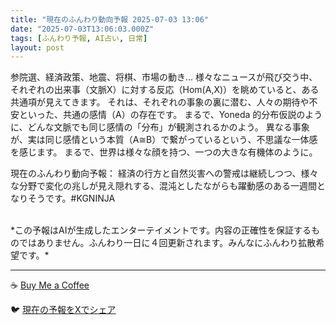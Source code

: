 ```yaml
---
title: "現在のふんわり動向予報 2025-07-03 13:06"
date: "2025-07-03T13:06:03.000Z"
tags: [ふんわり予報, AI占い, 日常]
layout: post
---
```


参院選、経済政策、地震、将棋、市場の動き…  様々なニュースが飛び交う中、それぞれの出来事（文脈X）に対する反応（Hom(A,X)）を眺めていると、ある共通項が見えてきます。  それは、それぞれの事象の裏に潜む、人々の期待や不安といった、共通の感情（A）の存在です。  まるで、Yoneda 的分布仮説のように、どんな文脈でも同じ感情の「分布」が観測されるかのよう。  異なる事象が、実は同じ感情という本質（A≅B）で繋がっているという、不思議な一体感を感じます。  まるで、世界は様々な顔を持つ、一つの大きな有機体のように。


現在のふんわり動向予報：
経済の行方と自然災害への警戒は継続しつつ、様々な分野で変化の兆しが見え隠れする、混沌としたながらも躍動感のある一週間となりそうです。#KGNINJA

<br>
*この予報はAIが生成したエンターテイメントです。内容の正確性を保証するものではありません。ふんわり一日に４回更新されます。みんなにふんわり拡散希望です。*

---
☕️ [Buy Me a Coffee](https://www.buymeacoffee.com/kgninja)

🐦 [現在の予報をXでシェア](https://twitter.com/intent/tweet?text=%E7%8F%BE%E5%9C%A8%E3%81%AE%E3%81%B5%E3%82%93%E3%82%8F%E3%82%8A%E4%BA%88%E5%A0%B1%3A%20%E3%80%8C%E5%8F%82%E9%99%A2%E9%81%B8%E3%80%81%E7%B5%8C%E6%B8%88%E6%94%BF%E7%AD%96%E3%80%81%E5%9C%B0%E9%9C%87%E3%80%81%E5%B0%86%E6%A3%8B%E3%80%81%E5%B8%82%E5%A0%B4%E3%81%AE%E5%8B%95%E3%81%8D%E2%80%A6%20%20%E6%A7%98%E3%80%85%E3%81%AA%E3%83%8B%E3%83%A5%E3%83%BC%E3%82%B9%E3%81%8C%E9%A3%9B%E3%81%B3%E4%BA%A4%E3%81%86%E4%B8%AD%E3%80%81%E3%81%9D%E3%82%8C%E3%81%9E%E3%82%8C%E3%81%AE%E5%87%BA%E6%9D%A5%E4%BA%8B%EF%BC%88%E6%96%87%E8%84%88X%EF%BC%89%E3%81%AB%E5%AF%BE%E3%81%99%E3%82%8B%E5%8F%8D%E5%BF%9C%EF%BC%88Hom(A%2CX)%EF%BC%89%E3%82%92%E7%9C%BA%E3%82%81%E3%81%A6%E3%81%84%E3%82%8B%E3%81%A8%E3%80%81%E3%81%82%E3%82%8B%E5%85%B1%E9%80%9A%E9%A0%85%E3%81%8C%E8%A6%8B%E3%81%88%E3%81%A6%E3%81%8D%E3%81%BE%E3%81%99%E3%80%82%E3%80%8D%23KGNINJA%20%E7%B6%9A%E3%81%8D%E3%81%AF%E3%83%96%E3%83%AD%E3%82%B0%E3%81%A7%EF%BC%81%F0%9F%91%87&url=https%3A%2F%2Fkg-ninja.github.io%2FFunwariyoso%2F)
